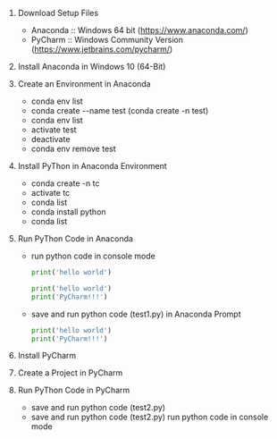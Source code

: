 1. Download Setup Files
    - Anaconda :: Windows 64 bit (https://www.anaconda.com/)
    - PyCharm :: Windows Community Version (https://www.jetbrains.com/pycharm/)

1. Install Anaconda in Windows 10 (64-Bit)

1. Create an Environment in Anaconda
    - conda env list
    - conda create --name test
      (conda create -n test)
    - conda env list
    - activate test
    - deactivate
    - conda env remove test

1. Install PyThon in Anaconda Environment
    - conda create -n tc
    - activate tc
    - conda list
    - conda install python
    - conda list

1. Run PyThon Code in Anaconda
    - run python code in console mode
      ```python
      print('hello world')
      ```
      ```python
      print('hello world')
      print('PyCharm!!!')
      ```
    - save and run python code (test1.py) in Anaconda Prompt 
      ```python
      print('hello world')
      print('PyCharm!!!')
      ```

1. Install PyCharm

1. Create a Project in PyCharm

1. Run PyThon Code in PyCharm
    - save and run python code (test2.py)
    - save and run python code (test2.py)
    run python code in console mode
